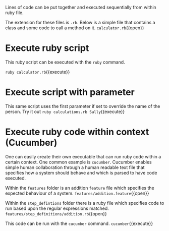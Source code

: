 Lines of code can be put together and executed sequentially from within ruby file. 

The extension for these files is `.rb`. Below is a simple file that contains a class
and some code to call a method on it.
`calculator.rb`{{open}}

# Execute ruby script

This ruby script can be executed with the `ruby` command. 

`ruby calculator.rb`{{execute}}

# Execute script with parameter

This same script uses the first parameter if set to override the name of the person. Try it out
`ruby calculations.rb Sally`{{execute}}

# Execute ruby code within context (Cucumber)

One can easily create their own executable that can run ruby code within a certain context. One common
example is `cucumber`. Cucumber enables simple human collaboration through a human readable text file that
specifies how a system should behave and which is parsed to have code executed. 

Within the `features` folder is an addition `feature` file which specifies the expected behaviour of a system.
`features/addition.feature`{{open}}

Within the `step_defintions` folder there is a ruby file which specifies code to run based upon the regular
expressions matched.
`features/step_definitions/addition.rb`{{open}}

This code can be run with the `cucumber` command. `cucumber`{{execute}}
